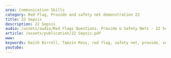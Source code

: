 ```yaml
---
area: Communication Skills
category: Red Flag, Provide and safety net demonstration 22
title: 22 Sepsis
description: 22 Sepsis
audio: /assets/audio/Red Flags Questions, Provide & Safety Nets - 22 Sepsis - MQ.mp3
article: /assets/publication/22 Sepsis.pdf
www: 
keywords: Keith Birrell, Tamzin Ross, red flag, safety net, provide, sepsis
youtube: 
--- 
```

